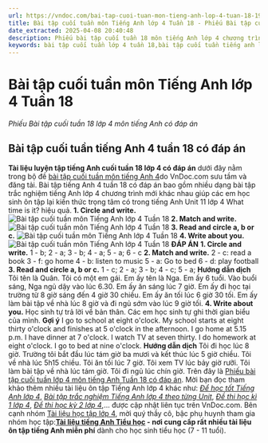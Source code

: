 ```yaml
---
url: https://vndoc.com/bai-tap-cuoi-tuan-mon-tieng-anh-lop-4-tuan-18-191106
title: Bài tập cuối tuần môn Tiếng Anh lớp 4 Tuần 18 - Phiếu Bài tập cuối tuần 18 lớp 4 môn tiếng Anh có đáp án - VnDoc.com
date_extracted: 2025-04-08 20:40:48
description: Phiếu bài tập cuối tuần 18 môn tiếng Anh lớp 4 chương trình mới có đáp án gồm nhiều dạng bài tập tiếng Anh lớp 4 khác nhau giúp các em học sinh lớp 4 củng cố kiến thức trọng tâm Unit 11 lớp 4 hiệu quả.
keywords: bài tập cuối tuần lớp 4 tuần 18,bài tập cuối tuần tiếng anh lớp 4 tuần 18,bài tập cuối tuần 18 tiếng anh 4,bài tập tiếng anh lớp 4 theo tuần,bài tập tiếng anh lớp 4,bài tập cuối tuần lớp 4,bài tập cuối tuần lớp 4 tuần 14 môn tiếng anh,phiếu bài tập cuối tuần lớp 4,phiếu bài tập cuối tuần lớp 4 tuần 18,Đề luyện cuối tuần môn Tiếng Anh lớp 4,tiếng anh lớp 4 unit 11 what time is it
---
```


# Bài tập cuối tuần môn Tiếng Anh lớp 4 Tuần 18
 _Phiếu Bài tập cuối tuần 18 lớp 4 môn tiếng Anh có đáp án_
## Bài tập cuối tuần tiếng Anh 4 tuần 18 có đáp án
**Tài liệu luyện tập tiếng Anh cuối tuần 18 lớp 4 có đáp án** dưới đây nằm trong bộ đề [bài tập cuối tuần môn tiếng Anh 4](<https://vndoc.com/bai-tap-cuoi-tuan-tieng-anh-lop4>)do VnDoc.com sưu tầm và đăng tải. Bài tập tiếng Anh 4 tuần 18 có đáp án bao gồm nhiều dạng bài tập trắc nghiệm tiếng Anh lớp 4 chương trình mới khác nhau giúp các em học sinh ôn tập lại kiến thức trọng tâm có trong tiếng Anh Unit 11 lớp 4 What time is it? hiệu quả.
**1\. Circle and write.**
![Bài tập cuối tuần môn Tiếng Anh lớp 4 Tuần 18](https://i.vdoc.vn/data/image/2019/12/30/bai-tap-cuoi-tuan-mon-tieng-anh-lop-4-tuan-18-1.png)
**2\. Match and write.**
![Bài tập cuối tuần môn Tiếng Anh lớp 4 Tuần 18](https://i.vdoc.vn/data/image/2019/12/30/bai-tap-cuoi-tuan-mon-tieng-anh-lop-4-tuan-18-2.png)
**3\. Read and circle a, b or c.**
![Bài tập cuối tuần môn Tiếng Anh lớp 4 Tuần 18](https://i.vdoc.vn/data/image/2019/12/30/bai-tap-cuoi-tuan-mon-tieng-anh-lop-4-tuan-18-3.png)
**4\. Write about you.**
![Bài tập cuối tuần môn Tiếng Anh lớp 4 Tuần 18](https://i.vdoc.vn/data/image/2019/12/30/bai-tap-cuoi-tuan-mon-tieng-anh-lop-4-tuan-18-4.png)
**ĐÁP ÁN**
**1\. Circle and write.**
1 - b; 2 - a; 3 - b; 4 - a; 5 - a; 6 - c
**2\. Match and write.**
2 - c: read a  book
3 - f: go home
4 - b: listen to music
5 - a: Go to bed
6 - d: play football
**3\. Read and circle a, b or c.**
1 - c; 2 - a; 3 - b; 4 - c; 5 - a;
**Hướng dẫn dịch**
Tôi tên là Quân. Tôi có một em gái. Em ấy tên là Nga. Em ấy 6 tuổi. Vào buổi sáng, Nga ngủ dậy vào lúc 6.30. Em ấy ăn sáng lúc 7 giờ. Em ấy đi học tại trường từ 8 giờ sáng đến 4 giờ 30 chiều. Em ấy ăn tối lúc 6 giờ 30 tối. Em ấy làm bài tập về nhà lúc 8 giờ và đi ngủ sớm vào lúc 9 giờ tối.
**4\. Write about you.**
Học sinh tự trả lời về bản thân. Các em học sinh tự ghi thời gian biểu của mình.
**Gợi ý**
I go to school at eight o'clock.
My school starts at eight thirty o'clock and finishes at 5 o'clock in the afternoon.
I go home at 5.15 p.m.
I have dinner at 7 o'clock.
I watch TV at seven thirty.
I do homework at eight o'clock.
I go to bed at nine o'clock.
**Hướng dẫn dịch**
Tôi đi học lúc 8 giờ.
Trường tôi bắt đầu lúc tám giờ ba mươi và kết thúc lúc 5 giờ chiều.
Tôi về nhà lúc 5h15 chiều.
Tôi ăn tối lúc 7 giờ.
Tôi xem TV lúc bảy giờ rưỡi.
Tôi làm bài tập về nhà lúc tám giờ.
Tôi đi ngủ lúc chín giờ.
Trên đây là [Phiếu bài tập cuối tuần lớp 4 môn tiếng Anh Tuần 18 có đáp án](<https://vndoc.com/bai-tap-cuoi-tuan-mon-tieng-anh-lop-4-tuan-18-191106>). Mời bạn đọc tham khảo thêm nhiều tài liệu ôn tập Tiếng Anh lớp 4 khác như: [_Để học tốt Tiếng Anh lớp 4_](<https://vndoc.com/tieng-anh-lop4>), [_Bài tập trắc nghiệm Tiếng Anh lớp 4 theo từng Unit_](<https://vndoc.com/test-tieng-anh-lop4>), [_Đề thi học kì 1 lớp 4_](<https://vndoc.com/de-thi-hoc-ki-1-lop4>), [_Đề thi học kỳ 2 lớp 4_](<https://vndoc.com/de-thi-hoc-ki-2-lop4>),... được cập nhật liên tục trên VnDoc.com.
Bên cạnh nhóm [Tài liệu học tập lớp 4](<https://vndoc.com/goto?q=aHR0cHM6Ly93d3cuZmFjZWJvb2suY29tL2dyb3Vwcy9UYWkubGlldS5ob2MudGFwLmxvcC40LlZORE9DLw%3D%3D>), mời quý thầy cô, bậc phụ huynh tham gia nhóm học tập:**[Tài liệu tiếng Anh Tiểu học](<https://vndoc.com/goto?q=aHR0cHM6Ly93d3cuZmFjZWJvb2suY29tL2dyb3Vwcy90YWlsaWV1dGllbmdhbmh0aWV1aG9jLw%3D%3D>) \- nơi cung cấp rất nhiều tài liệu ôn tập tiếng Anh miễn phí** dành cho học sinh tiểu học \(7 - 11 tuổi\).
